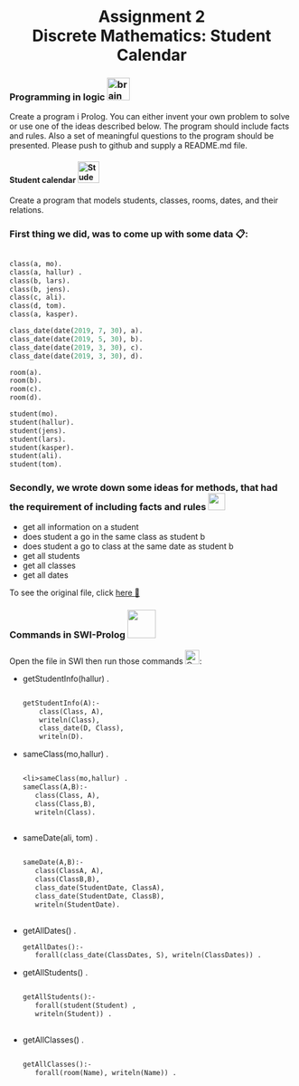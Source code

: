 <h1 align="center">Assignment 2 <br/>Discrete Mathematics: Student Calendar</h1>

 <h3>Programming in logic <img src="https://cdn2.iconfinder.com/data/icons/service-options-1/512/intellect_v4-512.png" alt="brain organ, brainstorm, genius, head, logic, memory, strategy icon" class="d-block mx-auto" height="auto" width="40"></h3>
 
<p>Create a program i Prolog.
You can either invent your own problem to solve or use one of the ideas
described below. The program should include facts and rules. Also a set of
meaningful questions to the program should be presented.
Please push to github and supply a README.md file.</p>

<h4>Student calendar <img src="https://image.flaticon.com/icons/svg/201/201818.svg" width="38" height="38" alt="Student free icon" title="Student free icon"></h4>
<p>Create a program that models students, classes, rooms, dates, and their
relations.</p>

<h3>First thing we did, was to come up with some data <g-emoji class="g-emoji" alias="clipboard" fallback-src="https://github.githubassets.com/images/icons/emoji/unicode/1f4cb.png">📋</g-emoji>:</h3>

```pl

class(a, mo).
class(a, hallur) .
class(b, lars).
class(b, jens).
class(c, ali).
class(d, tom).
class(a, kasper).

class_date(date(2019, 7, 30), a).
class_date(date(2019, 5, 30), b).
class_date(date(2019, 3, 30), c).
class_date(date(2019, 3, 30), d).

room(a).
room(b).
room(c).
room(d).

student(mo).
student(hallur).
student(jens).
student(lars).
student(kasper).
student(ali).
student(tom).

```
<h3>Secondly, we wrote down some ideas for methods, that had the requirement of including facts and rules <img width="30" height="30" src="https://hubsportsboston.com/wp-content/uploads/2016/12/hub-rules-icon.png" class="attachment-900x9999 size-900x9999" alt="" srcset="https://hubsportsboston.com/wp-content/uploads/2016/12/hub-rules-icon.png 272w, https://hubsportsboston.com/wp-content/uploads/2016/12/hub-rules-icon-100x100.png 100w, https://hubsportsboston.com/wp-content/uploads/2016/12/hub-rules-icon-150x150.png 150w, https://hubsportsboston.com/wp-content/uploads/2016/12/hub-rules-icon-60x60.png 60w, https://hubsportsboston.com/wp-content/uploads/2016/12/hub-rules-icon-43x43.png 43w, https://hubsportsboston.com/wp-content/uploads/2016/12/hub-rules-icon-262x262.png 262w, https://hubsportsboston.com/wp-content/uploads/2016/12/hub-rules-icon-100x100@2x.png 200w, https://hubsportsboston.com/wp-content/uploads/2016/12/hub-rules-icon-60x60@2x.png 120w, https://hubsportsboston.com/wp-content/uploads/2016/12/hub-rules-icon-43x43@2x.png 86w" sizes="(max-width: 272px) 100vw, 272px"></h3>

<ul>
  <li>get all information on a student</li>
  <li>does student a go in the same class as student b</li>
  <li>does student a go to class at the same date as student b</li>
  <li>get all students</li>
  <li>get all classes</li>
  <li>get all dates</li>
</ul>

<p>To see the original file, click <a href="/ass2.pl">here  <g-emoji class="g-emoji" alias="page_with_curl" fallback-src="https://github.githubassets.com/images/icons/emoji/unicode/1f4c3.png">📃</g-emoji> </a></p>

<h3>Commands in SWI-Prolog <img alt="" src="https://cdn.portableapps.com/SWI-PrologPortable_128.png" height="50" width="50" class="main-app-logo"></h3>
<p>Open the file in SWI then run those commands <img src="https://image.flaticon.com/icons/svg/0/656.svg" width="25" height="25" alt="Command Window free icon" title="Command Window free icon">:</p>
<ul>
  <li>getStudentInfo(hallur) .
    
  ```pl
  
  getStudentInfo(A):- 
      class(Class, A),
      writeln(Class),
      class_date(D, Class),
      writeln(D).

  ```
  </li>
  <li>sameClass(mo,hallur) .
  
  ```pl
  
  <li>sameClass(mo,hallur) .
sameClass(A,B):-
     class(Class, A),
     class(Class,B),
     writeln(Class).
     
  ```

</li>
  <li>sameDate(ali, tom) .
  
  ```pl

sameDate(A,B):-
     class(ClassA, A),
     class(ClassB,B),
     class_date(StudentDate, ClassA),
     class_date(StudentDate, ClassB),
     writeln(StudentDate).
     
   ``` 

  </li>
  
  <li>getAllDates() .

  ```pl
getAllDates():-
     forall(class_date(ClassDates, S), writeln(ClassDates)) .
   ``` 

</li>
  <li>getAllStudents() .
  
  ```pl

getAllStudents():-
     forall(student(Student) ,
     writeln(Student)) .
     
   ``` 

</li>
  <li>getAllClasses() .

  ```pl
  
getAllClasses():-
     forall(room(Name), writeln(Name)) .

   ``` 
   
</li>
</ul>

